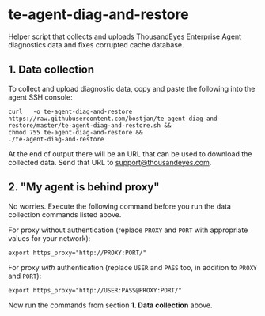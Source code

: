 # te-agent-diag-and-restore

Helper script that collects and uploads ThousandEyes Enterprise Agent diagnostics data and fixes corrupted cache database.



## 1. Data collection

To collect and upload diagnostic data, copy and paste the following into the agent SSH console:

    curl   -o te-agent-diag-and-restore https://raw.githubusercontent.com/bostjan/te-agent-diag-and-restore/master/te-agent-diag-and-restore.sh &&
    chmod 755 te-agent-diag-and-restore &&
    ./te-agent-diag-and-restore

At the end of output there will be an URL that can be used to download the collected data.
Send that URL to support@thousandeyes.com.



## 2. "My agent is behind proxy"

No worries. Execute the following command before you run the data collection commands listed above.

For proxy without authentication (replace `PROXY` and `PORT` with appropriate values for your network):

    export https_proxy="http://PROXY:PORT/"


For proxy _with_ authentication (replace `USER` and `PASS` too, in addition to `PROXY` and `PORT`):

    export https_proxy="http://USER:PASS@PROXY:PORT/"


Now run the commands from section **1. Data collection** above.
